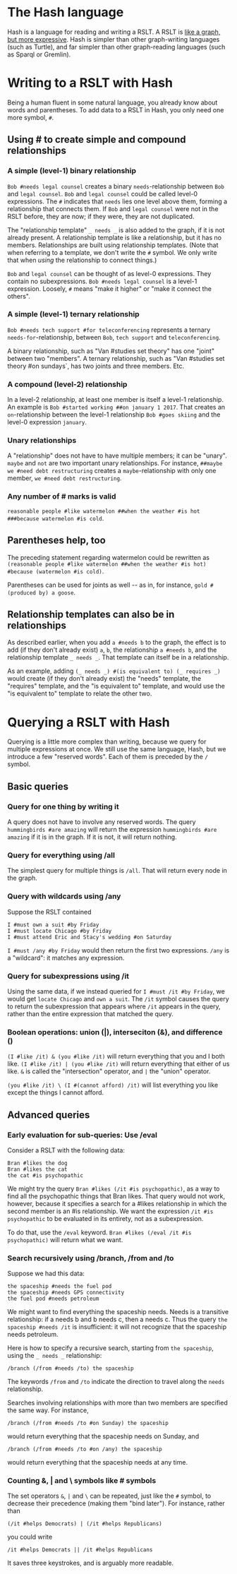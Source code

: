 # The Hash language

Hash is a language for reading and writing a RSLT. A RSLT is [like a graph, but more expressive](/introduction/the_rslt,_why_and_how/it.pdf). Hash is simpler than other graph-writing languages (such as Turtle), and far simpler than other graph-reading languages (such as Sparql or Gremlin).


# Writing to a RSLT with Hash

Being a human fluent in some natural language, you already know about words and parentheses. To add data to a RSLT in Hash, you only need one more symbol, `#`.


## Using # to create simple and compound relationships
### A simple (level-1) binary relationship
`Bob #needs legal counsel` creates a binary `needs`-relationship between `Bob` and `legal counsel`. `Bob` and `legal counsel` could be called level-0 expressions. The `#` indicates that `needs` lies one level above them, forming a relationship that connects them. If `Bob` and `legal counsel` were not in the RSLT before, they are now; if they were, they are not duplicated.

The "relationship template" `_ needs _` is also added to the graph, if it is not already present. A relationship template is like a relationship, but it has no members. Relationships are built using relationship templates. (Note that when referring to a template, we don't write the `#` symbol. We only write that when *using* the relationship to connect things.)

`Bob` and `legal counsel` can be thought of as level-0 expressions. They contain no subexpressions. `Bob #needs legal counsel` is a level-1 expression. Loosely, `#` means "make it higher" or "make it connect the others".


### A simple (level-1) ternary relationship
`Bob #needs tech support #for teleconferencing` represents a ternary `needs-for`-relationship, between `Bob`, `tech support` and `teleconferencing`.

A binary relationship, such as "Van #studies set theory" has one "joint" between two "members". A ternary relationship, such as "Van #studies set theory #on sundays`, has two joints and three members. Etc.


### A compound (level-2) relationship
In a level-2 relationship, at least one member is itself a level-1 relationship. An example is `Bob #started working ##on january 1 2017`. That creates an `on`-relationship between the level-1 relationship `Bob #goes skiing` and the level-0 expression `january`.


### Unary relationships
A "relationship" does not have to have multiple members; it can be "unary". `maybe` and `not` are two important unary relationships. For instance, `##maybe we #need debt restructuring` creates a `maybe`-relationship with only one member, `we #need debt restructuring`.


### Any number of # marks is valid
`reasonable people #like watermelon ##when the weather #is hot ###because watermelon #is cold`.


## Parentheses help, too
The preceding statement regarding watermelon could be rewritten as `(reasonable people #like watermelon ##when the weather #is hot) #because (watermelon #is cold)`.

Parentheses can be used for joints as well -- as in, for instance, `gold #(produced by) a goose`.


## Relationship templates can also be in relationships
As described earlier, when you add `a #needs b` to the graph, the effect is to add (if they don't already exist) `a`, `b`, the relationship `a #needs b`, and the relationship template `_ needs _`. That template can itself be in a relationship.

As an example, adding `(_ needs _) #(is equivalent to) (_ requires _)` would create (if they don't already exist) the "needs" template, the "requires" template, and the "is equivalent to" template, and would use the "is equivalent to" template to relate the other two.


# Querying a RSLT with Hash

Querying is a little more complex than writing, because we query for multiple expressions at once. We still use the same language, Hash, but we introduce a few "reserved words". Each of them is preceded by the `/` symbol.


## Basic queries
### Query for one thing by writing it
A query does not have to involve any reserved words. The query `hummingbirds #are amazing` will return the expression `hummingbirds #are amazing` if it is in the graph. If it is not, it will return nothing.


### Query for everything using /all
The simplest query for multiple things is `/all`. That will return every node in the graph.


### Query with wildcards using /any
Suppose the RSLT contained
```
I #must own a suit #by Friday
I #must locate Chicago #by Friday
I #must attend Eric and Stacy's wedding #on Saturday
```

`I #must /any #by Friday` would then return the first two expressions. `/any` is a "wildcard": it matches any expression.


### Query for subexpressions using /it
Using the same data, if we instead queried for `I #must /it #by Friday`, we would get `locate Chicago` and `own a suit`. The `/it` symbol causes the query to return the subexpression that appears where `/it` appears in the query, rather than the entire expression that matched the query.


### Boolean operations: union (|), interseciton (&), and difference (\)
`(I #like /it) & (you #like /it)` will return everything that you and I both like. `(I #like /it) | (you #like /it)` will return everything that either of us like. `&` is called the "intersection" operator,  and `|` the "union" operator.

`(you #like /it) \ (I #(cannot afford) /it)` will list everything you like except the things I cannot afford.


## Advanced queries
### Early evaluation for sub-queries: Use /eval

Consider a RSLT with the following data:
```
Bran #likes the dog
Bran #likes the cat
the cat #is psychopathic
```
We might try the query `Bran #likes (/it #is psychopathic)`, as a way to find all the psychopathic things that Bran likes. That query would not work, however, because it specifies a search for a #likes relationship in which the second member is an #is relationship. We want the expression `/it #is psychopathic` to be evaluated in its entirety, not as a subexpression.

To do that, use the `/eval` keyword. `Bran #likes (/eval /it #is psychopathic)` will return what we want.


### Search recursively using /branch, /from and /to

Suppose we had this data:
```
the spaceship #needs the fuel pod
the spaceship #needs GPS connectivity
the fuel pod #needs petroleum
```

We might want to find everything the spaceship needs. Needs is a transitive relationship: if a needs b and b needs c, then a needs c. Thus the query `the spaceship #needs /it` is insufficient: it will not recognize that the spaceship needs petroleum. 

Here is how to specify a recursive search, starting from `the spaceship`, using the `_ needs _` relationship:

`/branch (/from #needs /to) the spaceship`

The keywords `/from` and `/to` indicate the direction to travel along the `needs` relationship.

Searches involving relationships with more than two members are specified the same way. For instance, 

`/branch (/from #needs /to #on Sunday) the spaceship`

would return everything that the spaceship needs on Sunday, and

`/branch (/from #needs /to #on /any) the spaceship`

would return everything that the spaceship needs at any time.


### Counting &, | and \ symbols like # symbols
The set operators `&`, `|` and `\` can be repeated, just like the `#` symbol, to decrease their precedence (making them "bind later"). For instance, rather than 
```
(/it #helps Democrats) | (/it #helps Republicans)
```

you could write 
```
/it #helps Democrats || /it #helps Republicans
```

It saves three keystrokes, and is arguably more readable.
